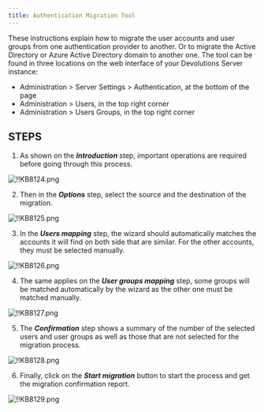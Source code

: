 ```yaml
---
title: Authentication Migration Tool 
---
```

These instructions explain how to migrate the user accounts and user groups from one authentication provider to another. Or to migrate the Active Directory or Azure Active Directory domain to another one. The tool can be found in three locations on the web interface of your Devolutions Server instance:
* Administration > Server Settings > Authentication, at the bottom of the page
* Administration > Users, in the top right corner
* Administration > Users Groups, in the top right corner

## STEPS 

1. As shown on the ***Introduction*** step, important operations are required before going through this process. 

![!!KB8124.png](https://webdevolutions.azureedge.net/docs/en/kb/KB8124.png)

2. Then in the ***Options*** step, select the source and the destination of the migration. 
 
![!!KB8125.png](https://webdevolutions.azureedge.net/docs/en/kb/KB8125.png) 
 
3. In the ***Users mapping*** step, the wizard should automatically matches the accounts it will find on both side that are similar. For the other accounts, they must be selected manually.

![!!KB8126.png](https://webdevolutions.azureedge.net/docs/en/kb/KB8126.png) 

4. The same applies on the ***User groups mapping*** step, some groups will be matched automatically by the wizard as the other one must be matched manually.

![!!KB8127.png](https://webdevolutions.azureedge.net/docs/en/kb/KB8127.png) 

5. The ***Confirmation*** step shows a summary of the number of the selected users and user groups as well as those that are not selected for the migration process.

![!!KB8128.png](https://webdevolutions.azureedge.net/docs/en/kb/KB8128.png) 

6. Finally, click on the ***Start migration*** button to start the process and get the migration confirmation report.

![!!KB8129.png](https://webdevolutions.azureedge.net/docs/en/kb/KB8129.png) 
